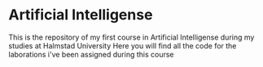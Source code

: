 # Artificial Intelligense
 This is the repository of my first course in Artificial Intelligense during my studies at Halmstad University
 Here you will find all the code for the laborations i've been assigned during this course
